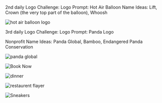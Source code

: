 2nd daily Logo Challenge:
Logo Prompt:
Hot Air Balloon
Name Ideas:
Lift, Crown (the very top part of the balloon), Whoosh

![hot air balloon logo](https://github.com/Sofia-Aamir/Graphic-Designs/assets/129897330/b1bc12bf-22eb-4927-a978-55539fd2a07e)

3rd daily Logo Challenge:
Logo Prompt:
Panda Logo

Nonprofit Name Ideas:
Panda Global, Bamboo, Endangered Panda Conservation 

![panda global](https://github.com/Sofia-Aamir/Graphic-Designs/assets/129897330/2b522085-536f-4a64-afd6-9eb5db30bb0d)

![Book Now](https://github.com/Sofia-Aamir/Graphic-Designs/assets/129897330/bcdf7543-e543-4440-8688-ef52488927fd)

![dinner](https://github.com/Sofia-Aamir/Graphic-Designs/assets/129897330/4a8e19cd-9e6c-456d-92fd-9d459103ccf8)

![restaurent flayer](https://github.com/Sofia-Aamir/Graphic-Designs/assets/129897330/550eb596-6004-49a2-bd95-f6fab94a3880)

![Sneakers](https://github.com/Sofia-Aamir/Graphic-Designs/assets/129897330/aeb1370e-172e-4cb6-bc03-3f08098d8f8a)

